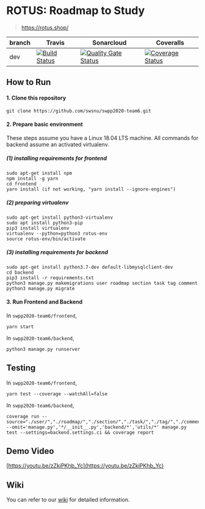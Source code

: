 # ROTUS: Roadmap to Study
> https://rotus.shop/

branch       | Travis | Sonarcloud | Coveralls |
------------ | ---- | ---- | ----
dev  |  [![Build Status](https://travis-ci.org/swsnu/swpp2020-team6.svg?branch=dev)](https://travis-ci.org/swsnu/swpp2020-team6) |  [![Quality Gate Status](https://sonarcloud.io/api/project_badges/measure?project=swsnu_swpp2020-team6&metric=alert_status)](https://sonarcloud.io/dashboard?id=swsnu_swpp2020-team6)  | [![Coverage Status](https://coveralls.io/repos/github/swsnu/swpp2020-team6/badge.svg?branch=dev)](https://coveralls.io/github/swsnu/swpp2020-team6?branch=dev)

## How to Run

#### 1. Clone this repository
```
git clone https://github.com/swsnu/swpp2020-team6.git
```

#### 2. Prepare basic environment
These steps assume you have a Linux 18.04 LTS machine.
All commands for backend assume an activated virtualenv.
##### (1) installing requirements for frontend
```
sudo apt-get install npm
npm install -g yarn
cd frontend
yarn install (if not working, "yarn install --ignore-engines")
```
##### (2) preparing virtualenv
```
sudo apt-get install python3-virtualenv
sudo apt install python3-pip
pip3 install virtualenv
virtualenv --python=python3 rotus-env
source rotus-env/bin/activate
```
##### (3) installing requirements for backend
```
sudo apt-get install python3.7-dev default-libmysqlclient-dev
cd backend
pip3 install -r requirements.txt
python3 manage.py makemigrations user roadmap section task tag comment
python3 manage.py migrate
```

#### 3. Run Frontend and Backend
In `swpp2020-team6/frontend`,
```
yarn start
```
In `swpp2020-team6/backend`,
```
python3 manage.py runserver
```

## Testing
In `swpp2020-team6/frontend`,
```
yarn test --coverage --watchAll=false
```
In `swpp2020-team6/backend`,
```
coverage run --source="./user/","./roadmap/","./section/","./task/","./tag/","./comment/" --omit='manage.py','*/__init__.py','backend/*','utils/*' manage.py test --settings=backend.settings.ci && coverage report
```

## Demo Video
[https://youtu.be/zZkiPKhb_Yc](https://youtu.be/zZkiPKhb_Yc)

## Wiki
You can refer to our [wiki](https://github.com/swsnu/swpp2020-team6/wiki) for detailed information.
